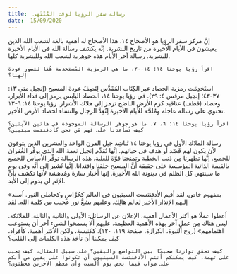 ```yaml
---
title:  رسالة سفر الرؤيا لوقت المُنْتَهى
date:  15/09/2020
---
```


إنَّ مركز سفر الرؤيا هو الأصحاح ١٤. هذا الأصحاح له أهمية بالغة لشعب الله الذين يعيشون في الأيام الأخيرة من تاريخ البشرية. إنَّه يكشف رسالة الله في الأيام الأخيرة للبشرية. رسالة آخر الأيام هذه جوهرية لشعب الله وللبشرية كلها.

`اقرأ رؤيا يوحنا ١٤: ١٤-٢٠. ما هي الرمزية المُستخدمة هُنا لتصور عودة إلهنا؟`

استُخدِمَت رمزية الحصاد عبر الكِتَاب المُقَدَّس لِتَصِفَ عودة المسيح (إنجيل متى ١٣: ٣٧-٤٣؛ إنجيل مرقس ٤: ٢٩). في رؤيا يوحنا ١٤، الحصاد اليابس يرمز إلى فداء الأبرار، وحصاد (قطف) عناقيد كرم الأرض الناضج ترمز إلى هلاك الأشرار. رؤيا يوحنا ١٤: ٦-١٢ تحتوي على رسالة عاجلة ومُلحَّة للأيام الأخيرة لِتُعِدَّ الرجال والنساء لحصاد الأرض الأخير.

`اقرأ رؤيا يوحنا ١٤: ٦، ٧. ما هو جوهر الرسالة الموجودة في هاتين الآيتين؟ كيف تُساعدنا على فهم مَن نحن كأدفنتست سبتيين؟`

رسالة الملاك الأول في رؤيا يوحنا ١٤ تُناشِد جيل القرن الواحد والعشرين الذين يتوقون لأن يكون لهم قَصْد أو هدف في حياتهم. إنَّها تُقدِّم إنجيل نعمة الله الذي يوفِّر الغُفران للجميع. إنَّها تطهرنا مِن ذنب الخطية وتمنحنا قوَّة للغلبة. هذه الرسالة توفِّر الأساس للجميع بالقيمة الذاتية المؤسسة على حقيقة أنَّ المسيح خلقنا وافتدانا. إنَّها تُشير إلى أنَّه وفي يومٍ ما سينتهي كل الظلم في دينونة الله الأخيرة. إنها أخبار سارة ومُدهشة لأنها تكشف بأنَّ الإثم لن يدوم إلى الأبد.

«بمفهوم خاص، لقد أقيم الأدفنتست السبتيون في العالم كحُرَّاسٍ وكحاملي النور. اُسند إليهم الإنذار الأخير لعالم هالِك. وعليهم يشعُّ نور عجيب من كلمة الله. لقد

اُعطوا عملًا هو أكثر الأعمال أهمية، الإعلان عن الرسائل: الأولى والثانية والثالثة. للملائكة. ليس هناك مِن عملٍ آخر بهذه الأهمية العظيمة. عليهم ألا يسمحوا لشيء آخر أن يستوعب اهتمامهم» (روح النبوة، الكرازة، صفحة ١١٩، ١٢٠). ككنيسة، ولكن الأكثر أهمية، كأفراد، كيف يمكننا أن نأخذ هذه الكلمات إلى القلب؟

`كيف تحقق توازنا صحيحًا بين التواضع واليقين؟ على سبيل المثال، كيف تجيب على تهمة، كيف يمكنكم أنتم الأدفنتست السبتيون أن تكونوا على يقين من أنكم على صواب فيما يخص يوم السبت وأن معظم الآخرين مخطئون؟`
